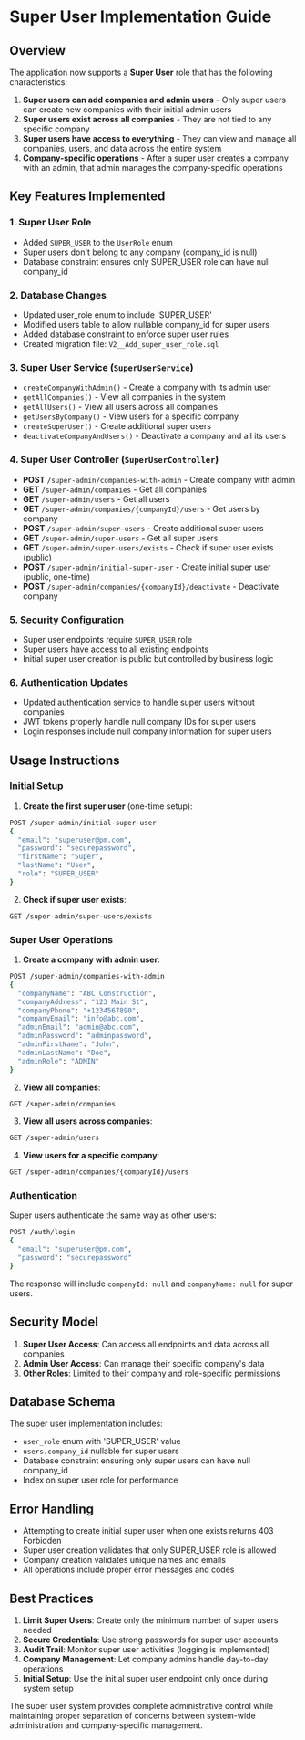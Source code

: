 # Super User Implementation Guide

## Overview

The application now supports a **Super User** role that has the following characteristics:

1. **Super users can add companies and admin users** - Only super users can create new companies with their initial admin users
2. **Super users exist across all companies** - They are not tied to any specific company
3. **Super users have access to everything** - They can view and manage all companies, users, and data across the entire system
4. **Company-specific operations** - After a super user creates a company with an admin, that admin manages the company-specific operations

## Key Features Implemented

### 1. Super User Role
- Added `SUPER_USER` to the `UserRole` enum
- Super users don't belong to any company (company_id is null)
- Database constraint ensures only SUPER_USER role can have null company_id

### 2. Database Changes
- Updated user_role enum to include 'SUPER_USER'
- Modified users table to allow nullable company_id for super users
- Added database constraint to enforce super user rules
- Created migration file: `V2__Add_super_user_role.sql`

### 3. Super User Service (`SuperUserService`)
- `createCompanyWithAdmin()` - Create a company with its admin user
- `getAllCompanies()` - View all companies in the system
- `getAllUsers()` - View all users across all companies
- `getUsersByCompany()` - View users for a specific company
- `createSuperUser()` - Create additional super users
- `deactivateCompanyAndUsers()` - Deactivate a company and all its users

### 4. Super User Controller (`SuperUserController`)
- **POST** `/super-admin/companies-with-admin` - Create company with admin
- **GET** `/super-admin/companies` - Get all companies
- **GET** `/super-admin/users` - Get all users
- **GET** `/super-admin/companies/{companyId}/users` - Get users by company
- **POST** `/super-admin/super-users` - Create additional super users
- **GET** `/super-admin/super-users` - Get all super users
- **GET** `/super-admin/super-users/exists` - Check if super user exists (public)
- **POST** `/super-admin/initial-super-user` - Create initial super user (public, one-time)
- **POST** `/super-admin/companies/{companyId}/deactivate` - Deactivate company

### 5. Security Configuration
- Super user endpoints require `SUPER_USER` role
- Super users have access to all existing endpoints
- Initial super user creation is public but controlled by business logic

### 6. Authentication Updates
- Updated authentication service to handle super users without companies
- JWT tokens properly handle null company IDs for super users
- Login responses include null company information for super users

## Usage Instructions

### Initial Setup

1. **Create the first super user** (one-time setup):
```bash
POST /super-admin/initial-super-user
{
  "email": "superuser@pm.com",
  "password": "securepassword",
  "firstName": "Super",
  "lastName": "User",
  "role": "SUPER_USER"
}
```

2. **Check if super user exists**:
```bash
GET /super-admin/super-users/exists
```

### Super User Operations

1. **Create a company with admin user**:
```bash
POST /super-admin/companies-with-admin
{
  "companyName": "ABC Construction",
  "companyAddress": "123 Main St",
  "companyPhone": "+1234567890",
  "companyEmail": "info@abc.com",
  "adminEmail": "admin@abc.com",
  "adminPassword": "adminpassword",
  "adminFirstName": "John",
  "adminLastName": "Doe",
  "adminRole": "ADMIN"
}
```

2. **View all companies**:
```bash
GET /super-admin/companies
```

3. **View all users across companies**:
```bash
GET /super-admin/users
```

4. **View users for a specific company**:
```bash
GET /super-admin/companies/{companyId}/users
```

### Authentication

Super users authenticate the same way as other users:
```bash
POST /auth/login
{
  "email": "superuser@pm.com",
  "password": "securepassword"
}
```

The response will include `companyId: null` and `companyName: null` for super users.

## Security Model

1. **Super User Access**: Can access all endpoints and data across all companies
2. **Admin User Access**: Can manage their specific company's data
3. **Other Roles**: Limited to their company and role-specific permissions

## Database Schema

The super user implementation includes:
- `user_role` enum with 'SUPER_USER' value
- `users.company_id` nullable for super users
- Database constraint ensuring only super users can have null company_id
- Index on super user role for performance

## Error Handling

- Attempting to create initial super user when one exists returns 403 Forbidden
- Super user creation validates that only SUPER_USER role is allowed
- Company creation validates unique names and emails
- All operations include proper error messages and codes

## Best Practices

1. **Limit Super Users**: Create only the minimum number of super users needed
2. **Secure Credentials**: Use strong passwords for super user accounts
3. **Audit Trail**: Monitor super user activities (logging is implemented)
4. **Company Management**: Let company admins handle day-to-day operations
5. **Initial Setup**: Use the initial super user endpoint only once during system setup

The super user system provides complete administrative control while maintaining proper separation of concerns between system-wide administration and company-specific management.